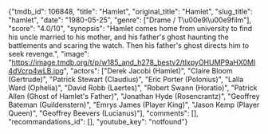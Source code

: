 {"tmdb_id": 106848, "title": "Hamlet", "original_title": "Hamlet", "slug_title": "hamlet", "date": "1980-05-25", "genre": ["Drame / T\u00e9l\u00e9film"], "score": "4.0/10", "synopsis": "Hamlet comes home from university to find his uncle married to his mother, and his father's ghost haunting the battlements and scaring the watch. Then his father's ghost directs him to seek revenge.", "image": "https://image.tmdb.org/t/p/w185_and_h278_bestv2/tIxpyOHUMP9aHX0MI4dVcrp4wLB.jpg", "actors": ["Derek Jacobi (Hamlet)", "Claire Bloom (Gertrude)", "Patrick Stewart (Claudius)", "Eric Porter (Polonius)", "Lalla Ward (Ophelia)", "David Robb (Laertes)", "Robert Swann (Horatio)", "Patrick Allen (Ghost of Hamlet's Father)", "Jonathan Hyde (Rosencrantz)", "Geoffrey Bateman (Guildenstern)", "Emrys James (Player King)", "Jason Kemp (Player Queen)", "Geoffrey Beevers (Lucianus)"], "comments": [], "recommandations_id": [], "youtube_key": "notfound"}